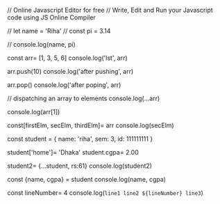 // Online Javascript Editor for free
// Write, Edit and Run your Javascript code using JS Online Compiler

// let name = 'Riha'
// const pi = 3.14

// console.log(name, pi)

const arr= [1, 3, 5, 6]
console.log('lst', arr)

arr.push(10)
console.log('after pushing', arr)

arr.pop()
console.log('after poping', arr)

// dispatching an array to elements
console.log(...arr)

console.log(arr[1])

const[firstElm, secElm, thirdElm]= arr
console.log(secElm)

const student  = {
    name: 'riha',
    sem: 3,
    id: 111111111
}

student['home']= 'Dhaka'
student.cgpa= 2.00

student2= {...student, rs:61}
console.log(student2)

const {name, cgpa} =  student
console.log(name, cgpa)

const lineNumber= 4
console.log(`line1
line2 ${lineNumber}
line3`)
